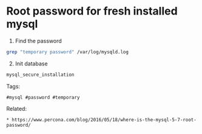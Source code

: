 # Root password for fresh installed mysql
1. Find the password
```bash
grep "temporary password" /var/log/mysqld.log
```

2. Init database
```bash
mysql_secure_installation
```

Tags:
```
#mysql #password #temporary
```

Related:
```
* https://www.percona.com/blog/2016/05/18/where-is-the-mysql-5-7-root-password/
```
